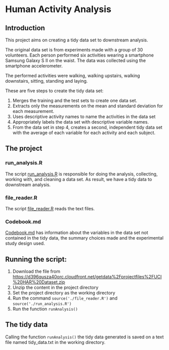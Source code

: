 # Human Activity Analysis

## Introduction

This project aims on creating a tidy data set to downstream analysis.

The original data set is from experiments made with a group of 30 volunteers. Each person performed six activities wearing a smartphone Samsung Galaxy S II on the waist. The data was collected using the smartphone accelerometer.

The performed activities were walking, walking upstairs, walking downstairs, sitting, standing and laying.

These are five steps to create the tidy data set:

1. Merges the training and the test sets to create one data set.
2. Extracts only the measurements on the mean and standard deviation for each measurement. 
3. Uses descriptive activity names to name the activities in the data set
4. Appropriately labels the data set with descriptive variable names. 
5. From the data set in step 4, creates a second, independent tidy data set with the average of each variable for each activity and each subject.

## The project

### run_analysis.R
The script [run_analysis.R](https://github.com/marikrg/human-activity-analysis/blob/master/run_analysis.R) is responsible for doing the analysis, collecting, working with, and cleaning a data set. As result, we have a tidy data to downstream analysis.

### file_reader.R
The script [file_reader.R](https://github.com/marikrg/human-activity-analysis/blob/master/file_reader.R) reads the text files.

### Codebook.md

[Codebook.md](https://github.com/marikrg/human-activity-analysis/blob/master/Codebook.md) has information about the variables in the data set not contained in the tidy data, the summary choices made and the experimental study design used.

## Running the script:

1. Download the file from https://d396qusza40orc.cloudfront.net/getdata%2Fprojectfiles%2FUCI%20HAR%20Dataset.zip
2. Unzip the content in the project directory
3. Set the project directory as the working directory
4. Run the command ```source('./file_reader.R')``` and ```source('./run_analysis.R')```
5. Run the function ```runAnalysis()```

## The tidy data

Calling the function ```runAnalysis()``` the tidy data generated is saved on a text file named tidy_data.txt in the working directory.
